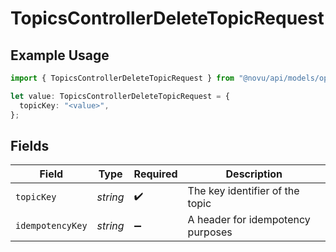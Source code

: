 # TopicsControllerDeleteTopicRequest

## Example Usage

```typescript
import { TopicsControllerDeleteTopicRequest } from "@novu/api/models/operations";

let value: TopicsControllerDeleteTopicRequest = {
  topicKey: "<value>",
};
```

## Fields

| Field                             | Type                              | Required                          | Description                       |
| --------------------------------- | --------------------------------- | --------------------------------- | --------------------------------- |
| `topicKey`                        | *string*                          | :heavy_check_mark:                | The key identifier of the topic   |
| `idempotencyKey`                  | *string*                          | :heavy_minus_sign:                | A header for idempotency purposes |